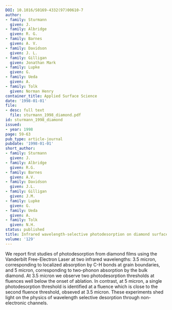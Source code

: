 ```yaml
---
DOI: 10.1016/S0169-4332(97)00610-7
author:
- family: Sturmann
  given: J.
- family: Albridge
  given: R. G.
- family: Barnes
  given: A. V.
- family: Davidson
  given: J. L.
- family: Gilligan
  given: Jonathan Mark
- family: Lupke
  given: G.
- family: Ueda
  given: A.
- family: Tolk
  given: Norman Henry
container_title: Applied Surface Science
date: '1998-01-01'
file:
- desc: full text
  file: sturmann_1998_diamond.pdf
id: sturmann_1998_diamond
issued:
- year: 1998
page: 59-63
pub_type: article-journal
pubdate: '1998-01-01'
short_author:
- family: Sturmann
  given: J.
- family: Albridge
  given: R.G.
- family: Barnes
  given: A.V.
- family: Davidson
  given: J.L.
- family: Gilligan
  given: J.M.
- family: Lupke
  given: G.
- family: Ueda
  given: A.
- family: Tolk
  given: N.H.
status: published
title: Infrared wavelength-selective photodesorption on diamond surfaces
volume: '129'
---
```

We report first studies of photodesorption from diamond films using the Vanderbilt Free-Electron Laser at two infrared wavelengths: 3.5 micron, corresponding to localized absorption by C-H bonds at grain boundaries, and 5 micron, corresponding to two-phonon absorption by the bulk diamond. At 3.5 micron we observe two photodesorption thresholds at fluences well below the onset of ablation. In contrast, at 5 micron, a single photodesorption threshold is identified at a fluence which is close to the second fluence threshold, obseved at 3.5 micron. These experiments shed light on the physics of wavelength selective desorption through non-electronic channels.

